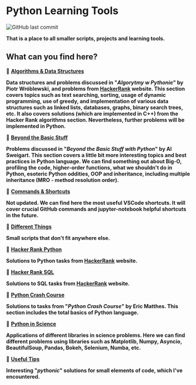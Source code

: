 # **Python Learning Tools**

![GitHub last commit](https://img.shields.io/github/last-commit/mateuszk098/python_learning_tools)

**That is a place to all smaller scripts, projects and learning tools.**

## **What can you find here?**

:snake: **[Algorithms & Data Structures](https://github.com/mateuszk098/python_learning_tools/tree/master/algorithms_and_data_structures)**  

**Data structures and problems discussed in "_Algorytmy w Pythonie_" by Piotr Wróblewski, and problems from [HackerRank](https://www.hackerrank.com/domains/algorithms) website. This section covers topics such as text searching, sorting, usage of dynamic programming, use of greedy, and implementation of various data structures such as linked lists, databases, graphs, binary search trees, etc. It also covers solutions (which are implemented in C++) from the Hacker Rank algorithms section. Nevertheless, further problems will be implemented in Python.**

:snake: **[Beyond the Basic Stuff](https://github.com/mateuszk098/python_learning_tools/tree/master/beyond_the_basic_stuff)**  

**Problems discussed in "_Beyond the Basic Stuff with Python_" by Al Sweigart. This section covers a little bit more interesting topics and best practices in Python language. We can find something out about Big-O, profiling the code, higher-order functions,  what we shouldn't do in Python, esoteric Python oddities, OOP and inheritance, including multiple inheritance (MRO - method resolution order).**

:snake: **[Commands & Shortcuts](https://github.com/mateuszk098/python_learning_tools/tree/master/commands_and_shortcuts)**  

**Not updated. We can find here the most useful VSCode shortcuts. It will cover crucial GitHub commands and jupyter-notebook helpful shortcuts in the future.**

:snake: **[Different Things](https://github.com/mateuszk098/python_learning_tools/tree/master/different_things)**  

**Small scripts that don't fit anywhere else.**
  
:snake: **[Hacker Rank Python](https://github.com/mateuszk098/python_learning_tools/tree/master/hacker_rank_python)**  

**Solutions to Python tasks from [HackerRank](https://www.hackerrank.com/domains/python) website.**

:snake: **[Hacker Rank SQL](https://github.com/mateuszk098/python_learning_tools/tree/master/hacker_rank_sql)**  

**Solutions to SQL tasks from [HackerRank](https://www.hackerrank.com/domains/sql) website.**
  
:snake: **[Python Crash Course](https://github.com/mateuszk098/python_learning_tools/tree/master/python_crash_course)**  

**Solutions to tasks from "_Python Crash Course_" by Eric Matthes. This section includes the total basics of Python language.**
  
:snake: **[Python in Science](https://github.com/mateuszk098/python_learning_tools/tree/master/python_in_science)**  

**Applications of different libraries in science problems. Here we can find different problems using libraries such as Matplotlib, Numpy, Asyncio, BeautifulSoup, Pandas, Bokeh, Selenium, Numba, etc.**
  
:snake: **[Useful Tips](https://github.com/mateuszk098/python_learning_tools/tree/master/useful_tips)**  

**Interesting "_pythonic_" solutions for small elements of code, which I've encountered.**
